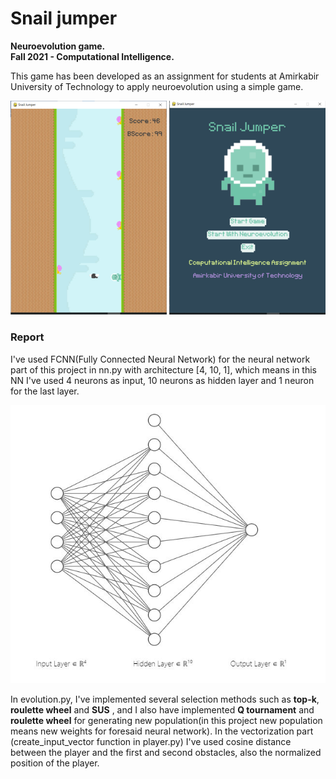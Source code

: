 # Snail jumper
**Neuroevolution game.**  
**Fall 2021 - Computational Intelligence.**  

This game has been developed as an assignment for students at Amirkabir University of Technology to apply neuroevolution using a simple game.
  
![Snail Jumber](SnailJumper.png)

### Report

I've used FCNN(Fully Connected Neural Network) for the neural network part of this project in nn.py with architecture [4, 10, 1], which means in this NN I've used 4 neurons as input, 10 neurons as hidden layer and 1 neuron for the last layer.

![Neural Network Architecture](NN.JPG)

In evolution.py, I've implemented several selection methods such as **top-k**,
**roulette wheel** and **SUS** , and I also have implemented **Q tournament** and
**roulette wheel** for generating new population(in this project new population means new weights for foresaid
neural network).
In the vectorization part (create_input_vector function in player.py) I've used cosine distance between the player and the first and second obstacles, also the normalized position of the player.
